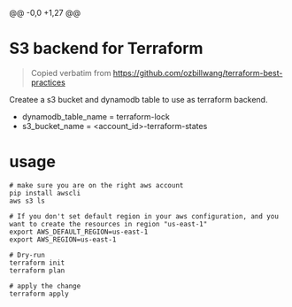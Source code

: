 @@ -0,0 +1,27 @@
 # S3 backend for Terraform
 
 > Copied verbatim from https://github.com/ozbillwang/terraform-best-practices
 
 Createe a s3 bucket and dynamodb table to use as terraform backend.
 
 * dynamodb_table_name = terraform-lock
 * s3_bucket_name = <account_id>-terraform-states
 
 # usage
 
 ```
 # make sure you are on the right aws account
 pip install awscli
 aws s3 ls
 
 # If you don't set default region in your aws configuration, and you want to create the resources in region "us-east-1"
 export AWS_DEFAULT_REGION=us-east-1
 export AWS_REGION=us-east-1
 
 # Dry-run
 terraform init
 terraform plan
 
 # apply the change
 terraform apply
 ```
